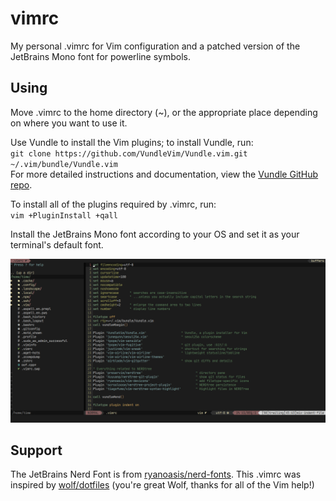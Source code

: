 # vimrc
My personal .vimrc for Vim configuration and a patched version of the JetBrains Mono font 
for powerline symbols. 

## Using
Move .vimrc to the home directory (~), or the appropriate place depending on where you want to use it.


Use Vundle to install the Vim plugins; to install Vundle, run:  
`git clone https://github.com/VundleVim/Vundle.vim.git ~/.vim/bundle/Vundle.vim`  
For more detailed instructions and documentation, view the [Vundle GitHub repo](https://github.com/VundleVim/Vundle.vim).


To install all of the plugins required by .vimrc, run:  
`vim +PluginInstall +qall`


Install the JetBrains Mono font according to your OS and set it as your terminal's default font.


![.vimrc Demo](demo.png)


## Support
The JetBrains Nerd Font is from [ryanoasis/nerd-fonts](https://github.com/ryanoasis/nerd-fonts). This
.vimrc was inspired by [wolf/dotfiles](https://github.com/wolf/dotfiles) (you're great Wolf, thanks for
all of the Vim help!)
